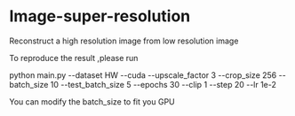 # Image-super-resolution
Reconstruct a high resolution image from low resolution image

To reproduce the result ,please run

python main.py --dataset HW --cuda  --upscale_factor 3 --crop_size 256 --batch_size 10 --test_batch_size 5 --epochs 30 --clip 1 --step 20 --lr 1e-2

You can modify the batch_size to fit you GPU
